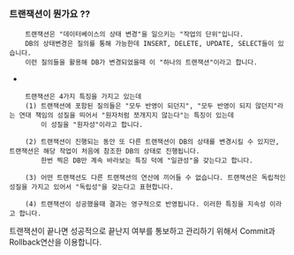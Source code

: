 ### 트랜잭션이 뭔가요 ??

        트랜잭션은 "데이터베이스의 상태 변경"을 일으키는 "작업의 단위"입니다.
        DB의 상태변경은 질의를 통해 가능한데 INSERT, DELETE, UPDATE, SELECT들이 있습니다.
        이런 질의들을 활용해 DB가 변경되었을때 이 "하나의 트랜잭션"이라고 합니다.
- 
  
        트랜잭션은 4가지 특징을 가지고 있는데
        (1) 트랜잭션에 포함된 질의들은 "모두 반영이 되던지", "모두 반영이 되지 않던지"라는 연대 책임의 성질을 띄어서 "원자처럼 쪼개지지 않는다"는 특징이 있는데
            이 성질을 "원자성"이라고 합니다.
            
        (2) 트랜잭션이 진행되는 동안 또 다른 트랜잭션이 DB의 상태를 변경시킬 수 있지만, 트랜잭션은 해당 작업이 처음에 참조한 DB의 상태로 진행됩니다. 
            한번 찍은 DB만 계속 바라보는 특징 덕에 "일관성"을 갖는다고 합니다.
            
        (3) 어떤 트랜잭션도 다른 트랜잭션의 연산에 끼어들 수 없습니다. 트랜잭션은 독립적인 성질을 가지고 있어서 "독립성"을 갖는다고 표현합니다.
        
        (4) 트랜잭션이 성공했을때 결과는 영구적으로 반영됩니다. 이러한 특징을 지속성 이라고 합니다.
        
트랜잭션이 끝나면 성공적으로 끝난지 여부를 통보하고 관리하기 위해서 Commit과 Rollback연산을 이용합니다.
